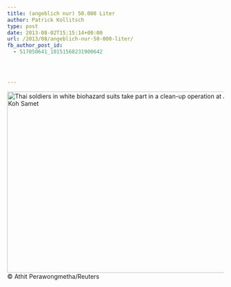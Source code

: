 ```yaml
---
title: (angeblich nur) 50.000 Liter
author: Patrick Kollitsch
type: post
date: 2013-08-02T15:15:14+00:00
url: /2013/08/angeblich-nur-50-000-liter/
fb_author_post_id:
  - 517050641_10151568231900642




---
```

<div class="media image">
  <img src="https://assets.samui-samui.de/2013/08/10-Reuters-mecom-00016016582096-HighRes-640x422.jpg" alt="Thai soldiers in white biohazard suits take part in a clean-up operation at Ao Prao Beach on Koh Samet" width="640" height="422" class="aligncenter size-medium wp-image-2407" srcset="/wp-content/uploads/2013/08/10-Reuters-mecom-00016016582096-HighRes-640x422.jpg 640w, /wp-content/uploads/2013/08/10-Reuters-mecom-00016016582096-HighRes.jpg 940w" sizes="(max-width: 640px) 100vw, 640px" /><span>© Athit Perawongmetha/Reuters</span>
</div>